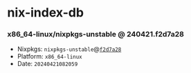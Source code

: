 # nix-index-db
### x86_64-linux/nixpkgs-unstable @ 240421.f2d7a28
- Nixpkgs: `nixpkgs-unstable`@[`f2d7a28`](https://github.com/NixOS/nixpkgs/commit/f2d7a289c5a5ece8521dd082b81ac7e4a57c2c5c)
- Platform: `x86_64-linux`
- Date: `20240421082059`
